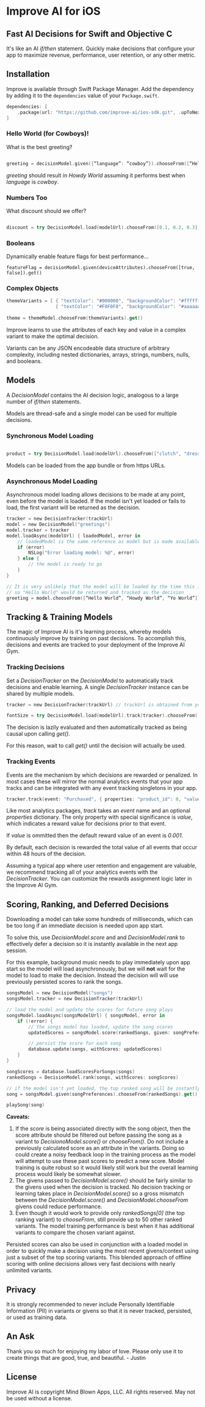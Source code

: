 # Improve AI for iOS

## Fast AI Decisions for Swift and Objective C

It's like an AI *if/then* statement. Quickly make decisions that configure your app to maximize revenue, performance, user retention, or any other metric.

## Installation

Improve is available through Swift Package Manager. Add the dependency by adding it to the `dependencies` value of your `Package.swift`.

```swift
dependencies: [
    .package(url: "https://github.com/improve-ai/ios-sdk.git", .upToNextMajor(from: "6.0.0"))
]
```

### Hello World (for Cowboys)!

What is the best greeting?

```swift

greeting = decisionModel.given({“language”: “cowboy”}).chooseFrom([“Hello World”, “Howdy World”, “Yo World”]).get()
```

*greeting* should result in *Howdy World* assuming it performs best when *language* is *cowboy*.

### Numbers Too

What discount should we offer?

```swift

discount = try DecisionModel.load(modelUrl).chooseFrom([0.1, 0.2, 0.3]).get()

```

### Booleans

Dynamically enable feature flags for best performance...

```
featureFlag = decisionModel.given(deviceAttributes).chooseFrom([true, false]).get()
```

### Complex Objects

```swift
themeVariants = [ { "textColor": "#000000", "backgroundColor": "#ffffff" },
                  { "textColor": "#F0F0F0", "backgroundColor": "#aaaaaa" } ]
                            
theme = themeModel.chooseFrom(themeVariants).get()

```

Improve learns to use the attributes of each key and value in a complex variant to make the optimal decision.

Variants can be any JSON encodeable data structure of arbitrary complexity, including nested dictionaries, arrays, strings, numbers, nulls, and booleans.

## Models

A *DecisionModel* contains the AI decision logic, analogous to a large number of *if/then* statements.

Models are thread-safe and a single model can be used for multiple decisions.

### Synchronous Model Loading

```swift

product = try DecisionModel.load(modelUrl).chooseFrom(["clutch", "dress", "jacket"]).get()

```

Models can be loaded from the app bundle or from https URLs.

### Asynchronous Model Loading

Asynchronous model loading allows decisions to be made at any point, even before the model is loaded.  If the model isn't yet loaded or fails to load, the first variant will be returned as the decision.

```swift
tracker = new DecisionTracker(trackUrl)
model = new DecisionModel("greetings") 
model.tracker = tracker
model.loadAsync(modelUrl) { loadedModel, error in
    // loadedModel is the same reference as model but is made available to allow async chaining
    if (error)
        NSLog("Error loading model: %@", error)
    } else {
        // the model is ready to go
    }
}

// It is very unlikely that the model will be loaded by the time this is called, 
// so "Hello World" would be returned and tracked as the decision
greeting = model.chooseFrom([“Hello World”, “Howdy World”, “Yo World”]).get()
```

## Tracking & Training Models

The magic of Improve AI is it's learning process, whereby models continuously improve by training on past decisions. To accomplish this, decisions and events are tracked to your deployment of the Improve AI Gym.

### Tracking Decisions

Set a *DecisionTracker* on the *DecisionModel* to automatically track decisions and enable learning.  A single *DecisionTracker* instance can be shared by multiple models.

```swift
tracker = new DecisionTracker(trackUrl) // trackUrl is obtained from your Gym configuration

fontSize = try DecisionModel.load(modelUrl).track(tracker).chooseFrom([12, 16, 20]).get()
```

The decision is lazily evaluated and then automatically tracked as being causal upon calling *get()*.

For this reason, wait to call *get()* until the decision will actually be used.

### Tracking Events

Events are the mechanism by which decisions are rewarded or penalized.  In most cases these will mirror the normal analytics events that your app tracks and can be integrated with any event tracking singletons in your app.

```swift
tracker.track(event: "Purchased", { properties: "product_id": 8, "value": 19.99 })
```

Like most analytics packages, *track* takes an *event* name and an optional *properties* dictionary.  The only property with special significance is *value*, which indicates a reward value for decisions prior to that event.  

If *value* is ommitted then the default reward value of an event is *0.001*.

By default, each decision is rewarded the total value of all events that occur within 48 hours of the decision.

Assuming a typical app where user retention and engagement are valuable, we recommend tracking all of your analytics events with the *DecisionTracker*.  You can customize the rewards assignment logic later in the Improve AI Gym.

## Scoring, Ranking, and Deferred Decisions

Downloading a model can take some hundreds of milliseconds, which can be too long if an immediate decision is needed upon app start.

To solve this, use *DecisionModel.score* and and *DecisionModel.rank* to effectively defer a decision so it is instantly available in the next app session.

For this example, background music needs to play immediately upon app start so the model will load asynchronously, but we will **not** wait for the model to load to make the decision. Instead the decision will will use previously persisted scores to rank the songs.

```swift
songsModel = new DecisionModel("songs")
songsModel.tracker = new DecisionTracker(trackUrl)

// load the model and update the scores for future song plays
songsModel.loadAsync(songsModelUrl) { songsModel, error in
    if (!error) {
        // the songs model has loaded, update the song scores
        updatedScores = songsModel.score(rankedSongs, given: songPreferences)

        // persist the score for each song
        database.update(songs, withScores: updatedScores)
    }
}

songScores = database.loadScoresForSongs(songs)
rankedSongs = DecisionModel.rank(songs, withScores: songScores)

// if the model isn't yet loaded, the top ranked song will be instantly chosen and the decision will then be tracked on get()
song = songsModel.given(songPreferences).chooseFrom(rankedSongs).get()

playSong(song)
```

**Caveats:** 

1. If the *score* is being associated directly with the song object, then the score attribute should be filtered out before passing the song as a variant to *DecisionoModel.score()* or *chooseFrom()*. Do not include a previously calculated score as an attribute in the variants. Doing so could create a noisy feedback loop in the training process as the model will attempt to use these past scores to predict a new score.  Model training is quite robust so it would likely still work but the overall learning process would likely be somewhat slower.
2. The givens passed to *DecisionModel.score()* should be fairly similar to the givens used when the decision is tracked.  No decision tracking or learning takes place in *DecisionModel.score()* so a gross mismatch between the *DecisionModel.score()* and *DecisionModel.chooseFrom* givens could reduce performance.
3. Even though it would work to provide only *rankedSongs[0]* (the top ranking variant) to *chooseFrom*, still provide up to 50 other ranked variants. The model training performance is best when it has additional variants to compare the chosen variant against. 

Persisted scores can also be used in conjunction with a loaded model in order to quickly make a decision using the most recent givens/context using just a subset of the top scoring variants.  This blended approach of offline scoring with online decisions allows very fast decisions with nearly unlimited variants.

## Privacy
  
It is strongly recommended to never include Personally Identifiable Information (PII) in variants or givens so that it is never tracked, persisted, or used as training data.

## An Ask

Thank you so much for enjoying my labor of love. Please only use it to create things that are good, true, and beautiful. - Justin

## License

Improve AI is copyright Mind Blown Apps, LLC. All rights reserved.  May not be used without a license.
